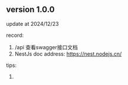 ## version 1.0.0

update at 2024/12/23

record:

1. /api 查看swagger接口文档
2. NestJs doc address: https://nest.nodejs.cn/

tips:

1.
